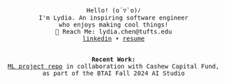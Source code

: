 <p align="center">
  <samp>
    Hello! (o´▽`o)ﾉ
    <br>I'm Lydia. An inspiring software engineer 
    <br>who enjoys making cool things! 
    <br>📮 Reach Me: lydia.chen@tufts.edu
    <br><a href="https://www.linkedin.com/in/lydiaxchen/">linkedin</a> • <a href="https://drive.google.com/file/d/1bA7sGtLzLPg3tNwe4gpFBi4Cpz7uj4Mp/view?usp=sharing">resume</a>
    <br><br>
    <br> <b>Recent Work:</b>
    <br>
    <a href="https://github.com/CashewCapital20/Automated-Trades">ML project repo</a> in collaboration with Cashew Capital Fund, as part of the BTAI Fall 2024 AI Studio 
  </samp>
</p>

